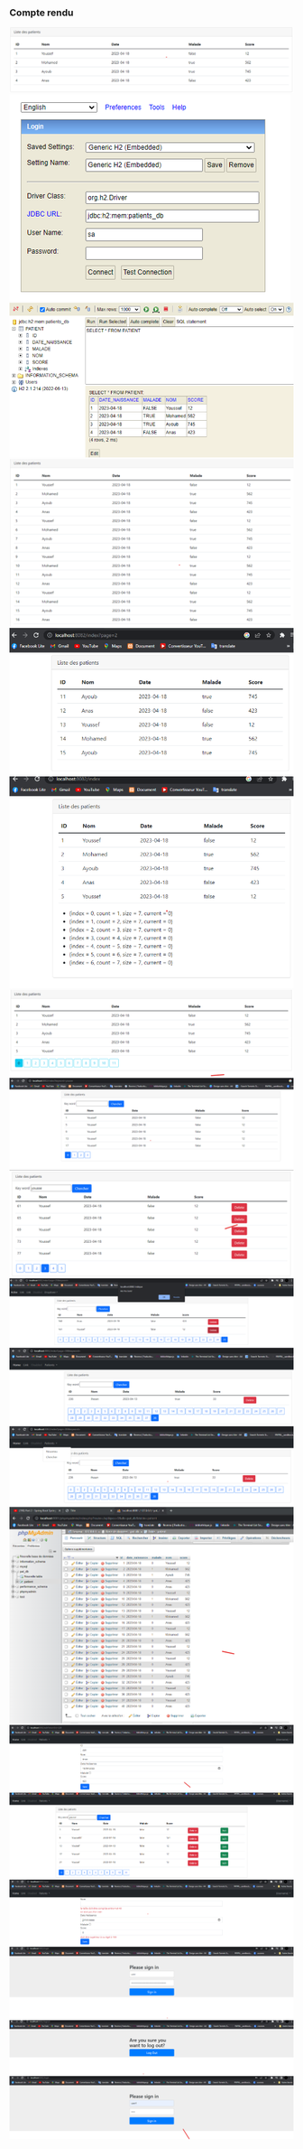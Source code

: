 <h3>Compte rendu</h3>
<img src="captures/1.png">
<img src="captures/2.png">
<img src="captures/3.png">
<img src="captures/4.png">
<img src="captures/5.png">
<img src="captures/6.png">
<img src="captures/7.png">
<img src="captures/8.png">
<img src="captures/9.png">
<img src="captures/10.png">
<img src="captures/12.png">
<img src="captures/13.png">
<img src="captures/14.png">
<img src="captures/15.png">
<img src="captures/16.png">
<img src="captures/17.png">
<img src="captures/18.png">
<img src="captures/19.png">
<img src="captures/20.png">




